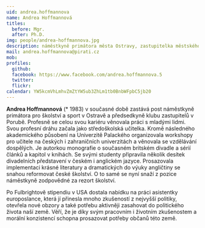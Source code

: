 ```yaml
---
uid: andrea.hoffmannova
name: Andrea Hoffmannová
titles:
  before: Mgr. 
  after: Ph.D.
img: people/andrea-hoffmannova.jpg
description: náměstkyně primátora města Ostravy, zastupitelka městského obvodu Poruba
mail: andrea.hoffmannova@pirati.cz
mob:			  
profiles:
  github:       
  facebook: https://www.facebook.com/andrea.hoffmannova.5
  twitter: 		  
  flickr:	 
calendar: YW5kcmVhLmhvZmZtYW5ub3ZhLm1tb0BnbWFpbC5jb20
---
```

**Andrea Hoffmannová** (* 1983) v současné době zastává post náměstkyně primátora pro školství a sport v Ostravě a předsedkyně klubu zastupitelů v Porubě. Profesně se celou svou kariéru věnovala práci s mladými lidmi. Svou profesní dráhu začala jako středoškolská učitelka. Kromě následného akademického působení na Univerzitě Palackého organizovala workshopy pro učitele na českých i zahraničních univerzitách a věnovala se vzdělávání dospělých. Je autorkou monografie o současném britském divadle a sérií článků a kapitol v knihách. Se svými studenty připravila několik desítek divadelních představení v českém i anglickém jazyce. Prosazovala implementaci krásné literatury a dramatických do výuky angličtiny se snahou reformovat české školství. O to samé se nyní snaží z pozice náměstkyně zodpovědné za rezort školství. 

Po Fulbrightově stipendiu v USA dostala nabídku na práci asistentky europoslance, která jí přinesla mnoho zkušeností z nejvyšší politiky, otevřela nové obzory a také potřebu aktivněji zasahovat do politického života naší země. Věří, že je díky svým pracovním i životním zkušenostem a morální konzistencí schopna prosazovat potřeby občanů této země.
